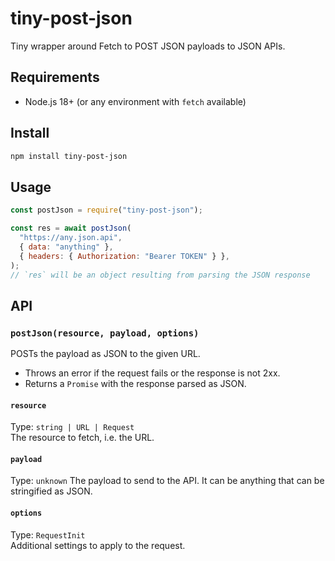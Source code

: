 # tiny-post-json

Tiny wrapper around Fetch to POST JSON payloads to JSON APIs.

## Requirements

- Node.js 18+ (or any environment with `fetch` available)

## Install

```sh
npm install tiny-post-json
```

## Usage

```js
const postJson = require("tiny-post-json");

const res = await postJson(
  "https://any.json.api",
  { data: "anything" },
  { headers: { Authorization: "Bearer TOKEN" } },
);
// `res` will be an object resulting from parsing the JSON response
```

## API

### `postJson(resource, payload, options)`

POSTs the payload as JSON to the given URL.

- Throws an error if the request fails or the response is not 2xx.
- Returns a `Promise` with the response parsed as JSON.

#### `resource`

Type: `string | URL | Request`  
The resource to fetch, i.e. the URL.

#### `payload`

Type: `unknown`
The payload to send to the API. It can be anything that can be stringified as JSON.

#### `options`

Type: `RequestInit`  
Additional settings to apply to the request.
